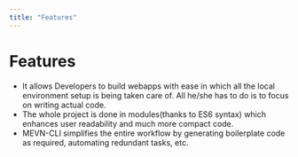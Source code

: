 ```yaml
---
title: "Features"
---
```


# Features

- It allows Developers to build webapps with ease in which all the local environment setup is being taken care of. All he/she has to do is to focus on writing actual code.
- The whole project is done in modules(thanks to ES6 syntax) which enhances user readability and much more compact code.
- MEVN-CLI simplifies the entire workflow by generating boilerplate code as required, automating redundant tasks, etc.
